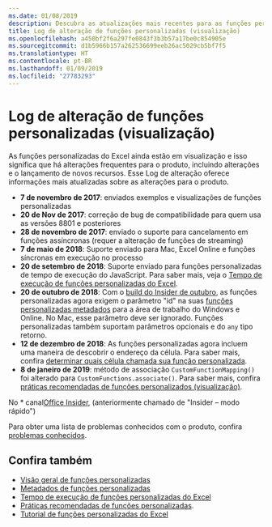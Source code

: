 ```yaml
---
ms.date: 01/08/2019
description: Descubra as atualizações mais recentes para as funções personalizadas do Excel.
title: Log de alteração de funções personalizadas (visualização)
ms.openlocfilehash: a450bf2f6a297fe0843f3b3b57a17be0c854905e
ms.sourcegitcommit: d1b5966b157a262536699eeb26ac5029cb5bf7f5
ms.translationtype: HT
ms.contentlocale: pt-BR
ms.lasthandoff: 01/09/2019
ms.locfileid: "27783293"
---
```

# <a name="custom-functions-changelog-preview"></a>Log de alteração de funções personalizadas (visualização)

As funções personalizadas do Excel ainda estão em visualização e isso significa que há alterações frequentes para o produto, incluindo alterações e o lançamento de novos recursos. Esse Log de alteração oferece informações mais atualizadas sobre as alterações para o produto.

- **7 de novembro de 2017**: enviados exemplos e visualizações de funções personalizadas
- **20 de Nov de 2017**: correção de bug de compatibilidade para quem usa as versões 8801 e posteriores
- **28 de novembro de 2017**: enviado o suporte para cancelamento em funções assíncronas (requer a alteração de funções de streaming)
- **7 de maio de 2018**: Suporte enviado para Mac, Excel Online e funções síncronas em execução no processo
- **20 de setembro de 2018**: Suporte enviado para funções personalizadas de tempo de execução do JavaScript. Para saber mais, veja o [Tempo de execução de funções personalizadas do Excel](custom-functions-runtime.md).
- **20 de outubro de 2018**: Com o [build do Insider de outubro](https://support.office.com/pt-BR/article/what-s-new-for-office-insiders-c152d1e2-96ff-4ce9-8c14-e74e13847a24), as funções personalizadas agora exigem o parâmetro "id" na suas [funções personalizadas metadados](custom-functions-json.md) para a área de trabalho do Windows e Online. No Mac, esse parâmetro deve ser ignorado. Funções personalizadas também suportam parâmetros opcionais e do `any` tipo retorno.
- **12 de dezembro de 2018**: As funções personalizadas agora incluem uma maneira de descobrir o endereço da célula. Para saber mais, confira [determinar quais célula chamada sua função personalizada](custom-functions-overview.md#determine-which-cell-invoked-your-custom-function).
- **8 de janeiro de 2019**: método de associação `CustomFunctionMapping()` foi alterado para `CustomFunctions.associate()`. Para saber mais, confira [práticas recomendadas de funções personalizados (visualização)](custom-functions-best-practices.md).

No \* canal[Office Insider](https://products.office.com/office-insider), (anteriormente chamado de "Insider – modo rápido")

Para obter uma lista de problemas conhecidos com o produto, confira [problemas conhecidos](custom-functions-overview.md#known-issues). 

## <a name="see-also"></a>Confira também

* [Visão geral de funções personalizadas](custom-functions-overview.md)
* [Metadados de funções personalizadas](custom-functions-json.md)
* [Tempo de execução de funções personalizadas do Excel](custom-functions-runtime.md)
* [Práticas recomendadas de funções personalizadas](custom-functions-best-practices.md).
* [Tutorial de funções personalizadas do Excel](../tutorials/excel-tutorial-create-custom-functions.md)
